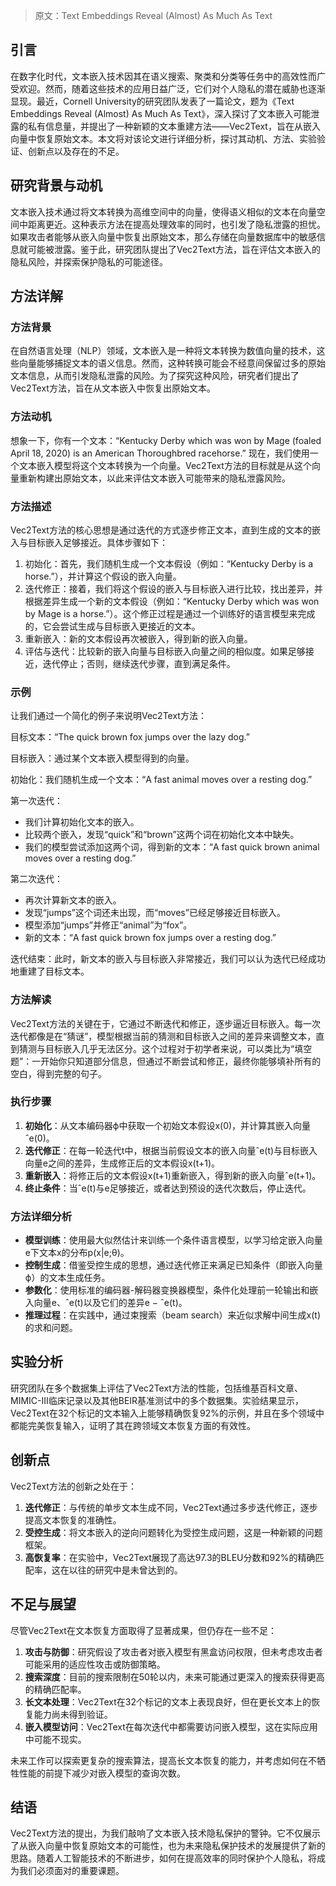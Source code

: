 > 原文：Text Embeddings Reveal (Almost) As Much As Text
>

## 引言
在数字化时代，文本嵌入技术因其在语义搜索、聚类和分类等任务中的高效性而广受欢迎。然而，随着这些技术的应用日益广泛，它们对个人隐私的潜在威胁也逐渐显现。最近，Cornell University的研究团队发表了一篇论文，题为《Text Embeddings Reveal (Almost) As Much As Text》，深入探讨了文本嵌入可能泄露的私有信息量，并提出了一种新颖的文本重建方法——Vec2Text，旨在从嵌入向量中恢复原始文本。本文将对该论文进行详细分析，探讨其动机、方法、实验验证、创新点以及存在的不足。

## 研究背景与动机
文本嵌入技术通过将文本转换为高维空间中的向量，使得语义相似的文本在向量空间中距离更近。这种表示方法在提高处理效率的同时，也引发了隐私泄露的担忧。如果攻击者能够从嵌入向量中恢复出原始文本，那么存储在向量数据库中的敏感信息就可能被泄露。鉴于此，研究团队提出了Vec2Text方法，旨在评估文本嵌入的隐私风险，并探索保护隐私的可能途径。

## 方法详解
### 方法背景
在自然语言处理（NLP）领域，文本嵌入是一种将文本转换为数值向量的技术，这些向量能够捕捉文本的语义信息。然而，这种转换可能会不经意间保留过多的原始文本信息，从而引发隐私泄露的风险。为了探究这种风险，研究者们提出了Vec2Text方法，旨在从文本嵌入中恢复出原始文本。

### 方法动机
想象一下，你有一个文本：“Kentucky Derby which was won by Mage (foaled April 18, 2020) is an American Thoroughbred racehorse.” 现在，我们使用一个文本嵌入模型将这个文本转换为一个向量。Vec2Text方法的目标就是从这个向量重新构建出原始文本，以此来评估文本嵌入可能带来的隐私泄露风险。

### 方法描述
Vec2Text方法的核心思想是通过迭代的方式逐步修正文本，直到生成的文本的嵌入与目标嵌入足够接近。具体步骤如下：

1. 初始化：首先，我们随机生成一个文本假设（例如：“Kentucky Derby is a horse.”），并计算这个假设的嵌入向量。
2. 迭代修正：接着，我们将这个假设的嵌入与目标嵌入进行比较，找出差异，并根据差异生成一个新的文本假设（例如：“Kentucky Derby which was won by Mage is a horse.”）。这个修正过程是通过一个训练好的语言模型来完成的，它会尝试生成与目标嵌入更接近的文本。
3. 重新嵌入：新的文本假设再次被嵌入，得到新的嵌入向量。
4. 评估与迭代：比较新的嵌入向量与目标嵌入向量之间的相似度。如果足够接近，迭代停止；否则，继续迭代步骤，直到满足条件。

### 示例
让我们通过一个简化的例子来说明Vec2Text方法：

目标文本：“The quick brown fox jumps over the lazy dog.”

目标嵌入：通过某个文本嵌入模型得到的向量。

初始化：我们随机生成一个文本：“A fast animal moves over a resting dog.”

第一次迭代：

+ 我们计算初始化文本的嵌入。
+ 比较两个嵌入，发现“quick”和“brown”这两个词在初始化文本中缺失。
+ 我们的模型尝试添加这两个词，得到新的文本：“A fast quick brown animal moves over a resting dog.”

第二次迭代：

+ 再次计算新文本的嵌入。
+ 发现“jumps”这个词还未出现，而“moves”已经足够接近目标嵌入。
+ 模型添加“jumps”并修正“animal”为“fox”。
+ 新的文本：“A fast quick brown fox jumps over a resting dog.”

迭代结束：此时，新文本的嵌入与目标嵌入非常接近，我们可以认为迭代已经成功地重建了目标文本。

### 方法解读
Vec2Text方法的关键在于，它通过不断迭代和修正，逐步逼近目标嵌入。每一次迭代都像是在“猜谜”，模型根据当前的猜测和目标嵌入之间的差异来调整文本，直到猜测与目标嵌入几乎无法区分。这个过程对于初学者来说，可以类比为“填空题”：一开始你只知道部分信息，但通过不断尝试和修正，最终你能够填补所有的空白，得到完整的句子。

### 执行步骤
1. **初始化**：从文本编码器ϕ中获取一个初始文本假设x(0)，并计算其嵌入向量ˆe(0)。
2. **迭代修正**：在每一轮迭代t中，根据当前假设文本的嵌入向量ˆe(t)与目标嵌入向量e之间的差异，生成修正后的文本假设x(t+1)。
3. **重新嵌入**：将修正后的文本假设x(t+1)重新嵌入，得到新的嵌入向量ˆe(t+1)。
4. **终止条件**：当ˆe(t)与e足够接近，或者达到预设的迭代次数后，停止迭代。

### 方法详细分析
+ **模型训练**：使用最大似然估计来训练一个条件语言模型，以学习给定嵌入向量e下文本x的分布p(x|e;θ)。
+ **控制生成**：借鉴受控生成的思想，通过迭代修正来满足已知条件（即嵌入向量ϕ）的文本生成任务。
+ **参数化**：使用标准的编码器-解码器变换器模型，条件化处理前一轮输出和嵌入向量e、ˆe(t)以及它们的差异e − ˆe(t)。
+ **推理过程**：在实践中，通过束搜索（beam search）来近似求解中间生成x(t)的求和问题。

## 实验分析
研究团队在多个数据集上评估了Vec2Text方法的性能，包括维基百科文章、MIMIC-III临床记录以及其他BEIR基准测试中的多个数据集。实验结果显示，Vec2Text在32个标记的文本输入上能够精确恢复92%的示例，并且在多个领域中都能完美恢复输入，证明了其在跨领域文本恢复方面的有效性。

## 创新点
Vec2Text方法的创新之处在于：

1. **迭代修正**：与传统的单步文本生成不同，Vec2Text通过多步迭代修正，逐步提高文本恢复的准确性。
2. **受控生成**：将文本嵌入的逆向问题转化为受控生成问题，这是一种新颖的问题框架。
3. **高恢复率**：在实验中，Vec2Text展现了高达97.3的BLEU分数和92%的精确匹配率，这在以往的研究中是未曾达到的。

## 不足与展望
尽管Vec2Text在文本恢复方面取得了显著成果，但仍存在一些不足：

1. **攻击与防御**：研究假设了攻击者对嵌入模型有黑盒访问权限，但未考虑攻击者可能采用的适应性攻击或防御策略。
2. **搜索深度**：目前的搜索限制在50轮以内，未来可能通过更深入的搜索获得更高的精确匹配率。
3. **长文本处理**：Vec2Text在32个标记的文本上表现良好，但在更长文本上的恢复能力尚未得到验证。
4. **嵌入模型访问**：Vec2Text在每次迭代中都需要访问嵌入模型，这在实际应用中可能不现实。

未来工作可以探索更复杂的搜索算法，提高长文本恢复的能力，并考虑如何在不牺牲性能的前提下减少对嵌入模型的查询次数。

## 结语
Vec2Text方法的提出，为我们敲响了文本嵌入技术隐私保护的警钟。它不仅展示了从嵌入向量中恢复原始文本的可能性，也为未来隐私保护技术的发展提供了新的思路。随着人工智能技术的不断进步，如何在提高效率的同时保护个人隐私，将成为我们必须面对的重要课题。


